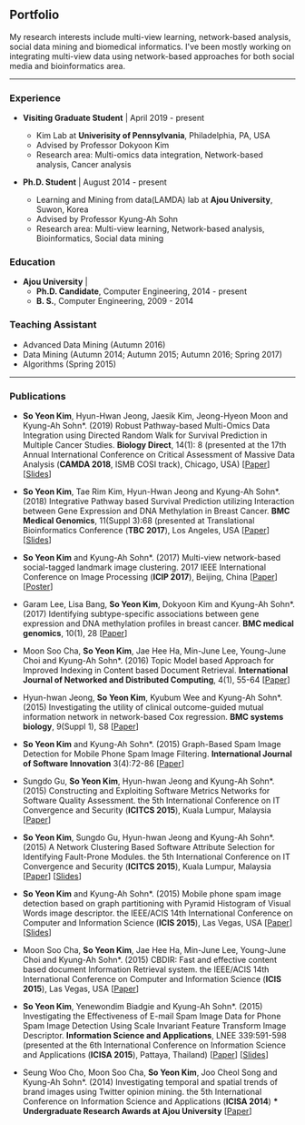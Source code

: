 ## Portfolio
My research interests include multi-view learning, network-based analysis, social data mining and biomedical informatics. 
I've been mostly working on integrating multi-view data using network-based approaches for both social media and bioinformatics area. 

---

### Experience
- <b>Visiting Graduate Student</b> | April 2019 - present
  - Kim Lab at <b>Univerisity of Pennsylvania</b>, Philadelphia, PA, USA
  - Advised by Professor Dokyoon Kim
  - Research area: Multi-omics data integration, Network-based analysis, Cancer analysis

- <b>Ph.D. Student</b> | August 2014 - present
  - Learning and Mining from data(LAMDA) lab at <b>Ajou University</b>, Suwon, Korea
  - Advised by Professor Kyung-Ah Sohn
  - Research area: Multi-view learning, Network-based analysis, Bioinformatics, Social data mining

### Education
- <b>Ajou University</b> |  
  - <b>Ph.D. Candidate</b>, Computer Engineering, 2014 - present
  - <b>B. S.</b>, Computer Engineering, 2009 - 2014

### Teaching Assistant
- Advanced Data Mining (Autumn 2016)
- Data Mining (Autumn 2014; Autumn 2015; Autumn 2016; Spring 2017)
- Algorithms (Spring 2015)

---

### Publications
- <b>So Yeon Kim</b>, Hyun-Hwan Jeong, Jaesik Kim, Jeong-Hyeon Moon and Kyung-Ah Sohn*. (2019) Robust Pathway-based Multi-Omics Data Integration using Directed Random Walk for Survival Prediction in Multiple Cancer Studies. <b>Biology Direct</b>, 14(1): 8 (presented at the 17th Annual International Conference on Critical Assessment of Massive Data Analysis (<b>CAMDA 2018</b>, ISMB COSI track), Chicago, USA) [[Paper](https://biologydirect.biomedcentral.com/articles/10.1186/s13062-019-0239-8)] [[Slides](https://www.slideshare.net/soyeon1771/robust-pathwaybased-multiomics-data-integrationusing-directed-random-walk-for-survival-prediction-in-multiple-cancer-studies)]

- <b>So Yeon Kim</b>, Tae Rim Kim, Hyun-Hwan Jeong and Kyung-Ah Sohn*. (2018) Integrative Pathway based Survival Prediction utilizing Interaction between Gene Expression and DNA Methylation in Breast Cancer. <b>BMC Medical Genomics</b>, 11(Suppl 3):68 (presented at Translational Bioinformatics Conference (<b>TBC 2017</b>), Los Angeles, USA [[Paper](https://bmcmedgenomics.biomedcentral.com/articles/10.1186/s12920-018-0389-z)] [[Slides](https://www.slideshare.net/soyeon1771/integrative-pathwaybased-survival-prediction-utilizing-the-interaction-between-gene-expression-and-dna-methylation-in-breast-cancer-102481785)]

- <b>So Yeon Kim</b> and Kyung-Ah Sohn*. (2017) Multi-view network-based social-tagged landmark image clustering. 2017 IEEE International Conference on Image Processing (<b>ICIP 2017</b>), Beijing, China  [[Paper](https://ieeexplore.ieee.org/abstract/document/8296969/)] [[Poster](/pdf/ICIP17.pdf)]

- Garam Lee, Lisa Bang, <b>So Yeon Kim</b>, Dokyoon Kim and Kyung-Ah Sohn*. (2017) Identifying subtype-specific associations between gene expression and DNA methylation profiles in breast cancer. <b>BMC medical genomics</b>, 10(1), 28 [[Paper](https://bmcmedgenomics.biomedcentral.com/articles/10.1186/s12920-017-0268-z)]

- Moon Soo Cha, <b>So Yeon Kim</b>, Jae Hee Ha, Min-June Lee, Young-June Choi and Kyung-Ah Sohn*. (2016) Topic Model based Approach for Improved Indexing in Content based Document Retrieval. <b>International Journal of Networked and Distributed Computing</b>, 4(1), 55-64 [[Paper](https://www.atlantis-press.com/journals/ijndc/25846122)]

- Hyun-hwan Jeong, <b>So Yeon Kim</b>, Kyubum Wee and Kyung-Ah Sohn*. (2015) Investigating the utility of clinical outcome-guided mutual information network in network-based Cox regression. <b>BMC systems biology</b>, 9(Suppl 1), S8 [[Paper](https://bmcsystbiol.biomedcentral.com/articles/10.1186/1752-0509-9-S1-S8)]

- <b>So Yeon Kim</b> and Kyung-Ah Sohn*. (2015) Graph-Based Spam Image Detection for Mobile Phone Spam Image Filtering. <b>International Journal of Software Innovation</b> 3(4):72-86 [[Paper](https://www.igi-global.com/article/graph-based-spam-image-detection-for-mobile-phone-spam-image-filtering/133116)]

- Sungdo Gu, <b>So Yeon Kim</b>, Hyun-hwan Jeong and Kyung-Ah Sohn*. (2015) Constructing and Exploiting Software Metrics Networks for Software Quality Assessment. the 5th International Conference on IT Convergence and Security (<b>ICITCS 2015</b>), Kuala Lumpur, Malaysia [[Paper](https://ieeexplore.ieee.org/abstract/document/7292964/)]

- <b>So Yeon Kim</b>, Sungdo Gu, Hyun-hwan Jeong and Kyung-Ah Sohn*. (2015) A Network Clustering Based Software Attribute Selection for Identifying Fault-Prone Modules. the 5th International Conference on IT Convergence and Security (<b>ICITCS 2015</b>), Kuala Lumpur, Malaysia [[Paper](https://ieeexplore.ieee.org/abstract/document/7292921/)] [[Slides](/pdf/ICITCS15.pdf)]

- <b>So Yeon Kim</b> and Kyung-Ah Sohn*. (2015) Mobile phone spam image detection based on graph partitioning with Pyramid Histogram of Visual Words image descriptor. the IEEE/ACIS 14th International Conference on Computer and Information Science (<b>ICIS 2015</b>), Las Vegas, USA [[Paper](https://ieeexplore.ieee.org/abstract/document/7166595/)] [[Slides](https://www.slideshare.net/soyeon1771/icis-presentation)]

- Moon Soo Cha, <b>So Yeon Kim</b>, Jae Hee Ha, Min-June Lee, Young-June Choi and Kyung-Ah Sohn*. (2015) CBDIR: Fast and effective content based document Information Retrieval system. the IEEE/ACIS 14th International Conference on Computer and Information Science (<b>ICIS 2015</b>), Las Vegas, USA [[Paper](https://ieeexplore.ieee.org/abstract/document/7166594/)]

- <b>So Yeon Kim</b>, Yenewondim Biadgie and Kyung-Ah Sohn*. (2015) Investigating the Effectiveness of E-mail Spam Image Data for Phone Spam Image Detection Using Scale Invariant Feature Transform Image Descriptor. <b>Information Science and Applications</b>, LNEE 339:591-598 (presented at the 6th International Conference on Information Science and Applications (<b>ICISA 2015</b>), Pattaya, Thailand) [[Paper](https://link.springer.com/chapter/10.1007/978-3-662-46578-3_69)] [[Slides](https://www.slideshare.net/soyeon1771/icisa-2015-presentation)]

- Seung Woo Cho, Moon Soo Cha, <b>So Yeon Kim</b>, Joo Cheol Song and Kyung-Ah Sohn*. (2014) Investigating temporal and spatial trends of brand images using Twitter opinion mining. the 5th International Conference on Information Science and Applications (<b>ICISA 2014</b>) <b>* Undergraduate Research Awards at Ajou University</b> [[Paper](https://ieeexplore.ieee.org/abstract/document/6847417/)]


